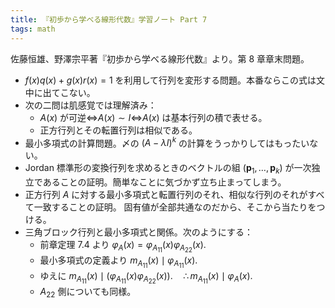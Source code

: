 ```yaml
---
title: 『初歩から学べる線形代数』学習ノート Part 7
tags: math
---
```


佐藤恒雄、野澤宗平著『初歩から学べる線形代数』より。第 8 章章末問題。

* $f(x)q(x) + g(x)r(x) = 1$ を利用して行列を変形する問題。本番ならこの式は文中に出てこない。
* 次の二問は肌感覚では理解済み：
  * $A(x)$ が可逆⇔$A(x) \sim I$⇔$A(x)$ は基本行列の積で表せる。
  * 正方行列とその転置行列は相似である。
* 最小多項式の計算問題。〆の $(A - \lambda I)^k$ の計算をうっかりしてはもったいない。
* Jordan 標準形の変換行列を求めるときのベクトルの組 $(\bm{p}_1, \dotsc, \bm{p}_k)$
  が一次独立であることの証明。簡単なことに気づかず立ち止まってしまう。
* 正方行列 $A$ に対する最小多項式と転置行列のそれ、相似な行列のそれがすべて一致することの証明。
  固有値が全部共通なのだから、そこから当たりをつける。
* 三角ブロック行列と最小多項式と関係。次のようにする：
  * 前章定理 7.4 より $\varphi_A(x) = \varphi_{A_{11}}(x) \varphi_{A_{22}}(x).$
  * 最小多項式の定義より $m_{A_{11}}(x) \mid \varphi_{A_{11}}(x).$
  * ゆえに $m_{A_{11}}(x) \mid (\varphi_{A_{11}}(x) \varphi_{A_{22}}(x)).\quad \therefore m_{A_{11}}(x) \mid \varphi_A(x).$
  * $A_{22}$ 側についても同様。
